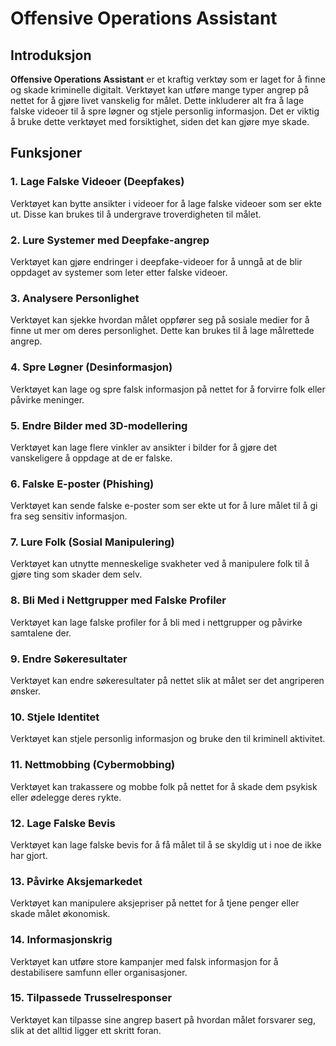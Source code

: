 # Offensive Operations Assistant

## Introduksjon

**Offensive Operations Assistant** er et kraftig verktøy som er laget for å finne og skade kriminelle digitalt. Verktøyet kan utføre mange typer angrep på nettet for å gjøre livet vanskelig for målet. Dette inkluderer alt fra å lage falske videoer til å spre løgner og stjele personlig informasjon. Det er viktig å bruke dette verktøyet med forsiktighet, siden det kan gjøre mye skade.

## Funksjoner

### 1. Lage Falske Videoer (Deepfakes)
Verktøyet kan bytte ansikter i videoer for å lage falske videoer som ser ekte ut. Disse kan brukes til å undergrave troverdigheten til målet.

### 2. Lure Systemer med Deepfake-angrep
Verktøyet kan gjøre endringer i deepfake-videoer for å unngå at de blir oppdaget av systemer som leter etter falske videoer.

### 3. Analysere Personlighet
Verktøyet kan sjekke hvordan målet oppfører seg på sosiale medier for å finne ut mer om deres personlighet. Dette kan brukes til å lage målrettede angrep.

### 4. Spre Løgner (Desinformasjon)
Verktøyet kan lage og spre falsk informasjon på nettet for å forvirre folk eller påvirke meninger.

### 5. Endre Bilder med 3D-modellering
Verktøyet kan lage flere vinkler av ansikter i bilder for å gjøre det vanskeligere å oppdage at de er falske.

### 6. Falske E-poster (Phishing)
Verktøyet kan sende falske e-poster som ser ekte ut for å lure målet til å gi fra seg sensitiv informasjon.

### 7. Lure Folk (Sosial Manipulering)
Verktøyet kan utnytte menneskelige svakheter ved å manipulere folk til å gjøre ting som skader dem selv.

### 8. Bli Med i Nettgrupper med Falske Profiler
Verktøyet kan lage falske profiler for å bli med i nettgrupper og påvirke samtalene der.

### 9. Endre Søkeresultater
Verktøyet kan endre søkeresultater på nettet slik at målet ser det angriperen ønsker.

### 10. Stjele Identitet
Verktøyet kan stjele personlig informasjon og bruke den til kriminell aktivitet.

### 11. Nettmobbing (Cybermobbing)
Verktøyet kan trakassere og mobbe folk på nettet for å skade dem psykisk eller ødelegge deres rykte.

### 12. Lage Falske Bevis
Verktøyet kan lage falske bevis for å få målet til å se skyldig ut i noe de ikke har gjort.

### 13. Påvirke Aksjemarkedet
Verktøyet kan manipulere aksjepriser på nettet for å tjene penger eller skade målet økonomisk.

### 14. Informasjonskrig
Verktøyet kan utføre store kampanjer med falsk informasjon for å destabilisere samfunn eller organisasjoner.

### 15. Tilpassede Trusselresponser
Verktøyet kan tilpasse sine angrep basert på hvordan målet forsvarer seg, slik at det alltid ligger ett skritt foran.

